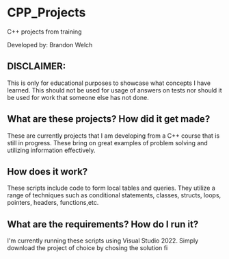 # CPP_Projects
 C++ projects from training

Developed by: Brandon Welch

DISCLAIMER:
---------------------------------------------
This is only for educational purposes to showcase what concepts I have learned.
This should not be used for usage of answers on tests nor should it be used for work that someone else has not done.

What are these projects? How did it get made?
---------------------------------------------
These are currently projects that I am developing from a C++ course that is still in progress. These bring on great examples of problem solving and utilizing information effectively.

How does it work?
-----------------
These scripts include code to form local tables and queries. They utilize a range of techniques such as conditional statements, classes, structs, loops, pointers, headers, functions,etc.

What are the requirements? How do I run it?
-------------------------------------------
I'm currently running these scripts using Visual Studio 2022. Simply download the project of choice by chosing the solution fi
